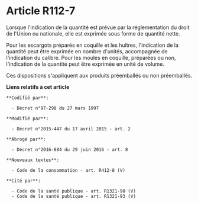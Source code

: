 # Article R112-7

Lorsque l'indication de la quantité est prévue par la réglementation du droit de l'Union ou nationale, elle est exprimée sous
forme de quantité nette.

Pour les escargots préparés en coquille et les huîtres, l'indication de la quantité peut être exprimée en nombre d'unités,
accompagnée de l'indication du calibre. Pour les moules en coquille, préparées ou non, l'indication de la quantité peut être
exprimée en unité de volume.

Ces dispositions s'appliquent aux produits préemballés ou non préemballés.

**Liens relatifs à cet article**

	**Codifié par**:

	  - Décret n°97-298 du 27 mars 1997

	**Modifié par**:

	  - Décret n°2015-447 du 17 avril 2015 - art. 2

	**Abrogé par**:

	  - Décret n°2016-884 du 29 juin 2016 - art. 8

	**Nouveaux textes**:

	  - Code de la consommation - art. R412-8 (V)

	**Cité par**:

	  - Code de la santé publique - art. R1321-90 (V)
	  - Code de la santé publique - art. R1321-93 (V)
